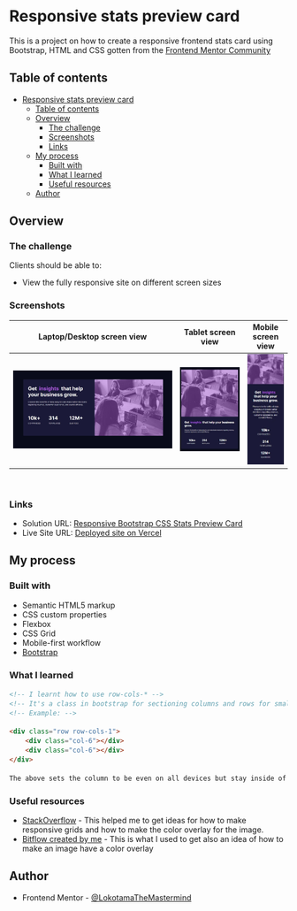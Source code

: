 # Responsive stats preview card

This is a project on how to create a responsive frontend stats card using Bootstrap, HTML and CSS gotten from the [Frontend Mentor Community](https://frontendmentor.io)

## Table of contents

- [Responsive stats preview card](#responsive-stats-preview-card)
  - [Table of contents](#table-of-contents)
  - [Overview](#overview)
    - [The challenge](#the-challenge)
    - [Screenshots](#screenshots)
    - [Links](#links)
  - [My process](#my-process)
    - [Built with](#built-with)
    - [What I learned](#what-i-learned)
    - [Useful resources](#useful-resources)
  - [Author](#author)

## Overview

### The challenge

Clients should be able to:

- View the fully responsive site on different screen sizes

### Screenshots

| Laptop/Desktop screen view  | Tablet screen view | Mobile screen view |
|---|---|---|
| ![Large screen view](./preview/solution-laptops.jpg) | ![Tablet screen view](./preview/solution-tablet.jpg) | ![Mobile screen view](./preview/solution-mobile.jpg)  |   |   |

<br>

### Links

- Solution URL: [Responsive Bootstrap CSS Stats Preview Card](https://www.frontendmentor.io/solutions/responsive-bootstrap-css-stats-preview-card-pw1W29vpP)
- Live Site URL: [Deployed site on Vercel](https://lokotamathemastermind-stats-preview-card-bootstrap.vercel.app/)

## My process

### Built with

- Semantic HTML5 markup
- CSS custom properties
- Flexbox
- CSS Grid
- Mobile-first workflow
- [Bootstrap](https://getbootstrap.com)

### What I learned

```html
<!-- I learnt how to use row-cols-* -->
<!-- It's a class in bootstrap for sectioning columns and rows for smaller screns and devices -->
<!-- Example: -->

<div class="row row-cols-1">
    <div class="col-6"></div>
    <div class="col-6"></div>
</div>

The above sets the column to be even on all devices but stay inside of 1 general row class and not overflow from it!
```

### Useful resources

- [StackOverflow](https://www.stackoverflow.com) - This helped me to get ideas for how to make responsive grids and how to make the color overlay for the image.
- [Bitflow created by me](https://bitflow.vercel.app) - This is what I used to get also an idea of how to make an image have a color overlay

## Author

- Frontend Mentor - [@LokotamaTheMastermind](https://www.frontendmentor.io/profile/LokotamaTheMastermind)

